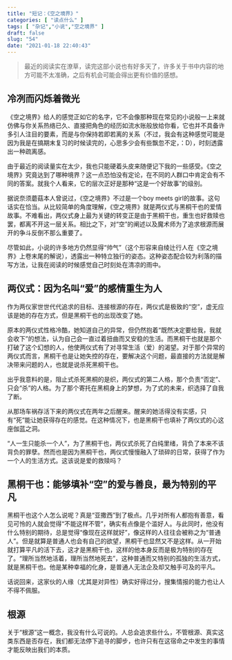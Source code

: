 ```yaml
---
title: "短记：《空之境界》"
categories: [ "读点什么" ]
tags: [ "杂记","小说","空之境界" ]
draft: false
slug: "54"
date: "2021-01-18 22:40:43"
---
```


> 最近的阅读实在潦草，读完这部小说也有好多天了，许多关于书中内容的地方可能不太准确，之后有机会可能会得出更有价值的感想。

<!-- more -->

## 冷冽而闪烁着微光

《空之境界》给人的感觉正如它的名字，它不会像那种现在常见的小说般一上来就仿佛与你关系热络已久、直接把角色的经历如流水账般放给你看，它也并不具备许多引人注目的要素，而是与你保持若即若离的关系（不过，我会有这种感觉可能是因为我是在搞期末复习的时候读完的，心思多少会有些飘忽不定，：D），时刻透露出一种疏离感。

由于最近的阅读量实在太少，我也只能硬着头皮来随便记下我的一些感受。《空之境界》究竟达到了哪种境界？这一点恐怕没有定论，在不同的人群口中肯定会有不同的答案。就我个人看来，它的层次正好是那种“这是一个好故事”的级别。

据说奈须蘑菇本人曾说过，《空之境界》不过是一个boy meets girl的故事。这句话实在恰当。从比较简单的角度理解，《空之境界》就是两仪式与黑桐干也的爱情故事。不难看出，两仪式身上最为关键的转变正是由于黑桐干也，重生也好救赎也罢，都离不开这一层关系。相比之下，对“空”的阐述以及魔术师为了追求根源而展开的争斗反倒不那么重要了。

尽管如此，小说的许多地方仍然显得“帅气”（这个形容来自绫辻行人在《空之境界》上卷末尾的解说），透露出一种特立独行的姿态。这种姿态配合较为利落的描写方法，让我在阅读的时候感觉自己时刻处在清凉的雨中。

## 两仪式：因为名叫“爱”的感情重生为人

作为两仪家世世代代追求的目标、连接根源的存在，两仪式是极致的“空”，虚无应该是她的存在方式，但是黑桐干也的出现改变了她。

原本的两仪式性格冷酷，她知道自己的异常，但仍然抱着“既然决定要给我，我就会收下”的想法，认为自己会一直过着扭曲而又安稳的生活。而黑桐干也就是那个打破了这个幻想的人，他使两仪式有了对寻常生活（爱）的渴望。对于那个异常的两仪式而言，黑桐干也是让她失控的存在，要解决这个问题，最直接的方法就是解决带来问题的人，也就是说杀死黑桐干也。

出乎我意料的是，阻止式杀死黑桐的是织，两仪式的第二人格，那个负责“否定”、只会“杀”的人格。为了那个寄托在黑桐身上的梦想，为了式的未来，织选择了自我了断。

从那场车祸存活下来的两仪式在两年之后醒来。醒来的她活得没有实感，只有“死”能让她获得存在的感觉。在这种情况下，也是黑桐干也填补了两仪式的心这座伽蓝之洞。

“人一生只能杀一个人”，为了黑桐干也，两仪式杀死了白纯里绪，背负了本来不该背负的罪孽。然而也是因为黑桐干也，两仪式慢慢融入了琐碎的日常，获得了作为一个人的生活方式。这该说是爱的救赎吗？

## 黑桐干也：能够填补“空”的爱与善良，最为特别的平凡

黑桐干也这个人怎么说呢？真是“亚撒西”到了极点。几乎对所有人都抱有善意，看见可怜的人就会觉得“不能这样不管”，确实有点像是个滥好人。与此同时，他没有什么特别的期待，总是觉得“像现在这样就好”，像这样的人往往会被称之为“普通人”。但是就算是普通人也会有自己的欲望，黑桐干也显然又不是这样。从一开始就打算平凡的活下去，这才是黑桐干也，这样的他本身反而是极为特别的存在了。“理所当然地活着，理所当然地死去”，这种普通而又特别的孤独的生活方式，就是黑桐干也。他是某种幸福的化身，是普通人无法企及却又触手可及的平凡。

话说回来，这家伙的人缘（尤其是对异性）确实好得过分，搜集情报的能力也让人不得不佩服。

## 根源

关于“根源”这一概念，我没有什么可说的。人总会追求些什么，不管根源、真实这类东西是否存在，我们都无法停下追寻的脚步，也许只有在这宿命之中发生的事情才能反映出我们的本质。